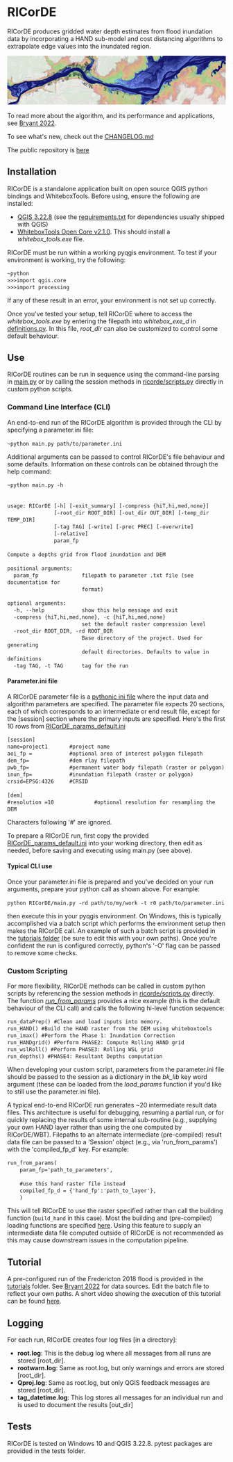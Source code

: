 # RICorDE
RICorDE produces gridded water depth estimates from flood inundation data by incorporating a HAND sub-model and cost distancing algorithms to extrapolate edge values into the inundated region. 

![img](/img/cover.png)

To read more about the algorithm, and its performance and applications, see [Bryant 2022](https://nhess.copernicus.org/articles/22/1437/2022/nhess-22-1437-2022.html).

To see what's new, check out the [CHANGELOG.md](CHANGELOG.md)

The public repository is [here](https://github.com/cefect/RICorDE_pub)

## Installation
RICorDE is a standalone application built on open source QGIS python bindings and WhiteboxTools.  Before using, ensure the following are installed:

- [QGIS 3.22.8](https://download.qgis.org/downloads/) (see the [requirements.txt](requirements.txt) for dependencies usually shipped with QGIS)
- [WhiteboxTools Open Core v2.1.0](https://www.whiteboxgeo.com/download-whiteboxtools/). This should install a _whitebox_tools.exe_ file. 

RICorDE must be run within a working pyqgis environment. To test if your environment is working, try the following:

    ~python
    >>>import qgis.core
    >>>import processing

If any of these result in an error, your environment is not set up correctly. 

Once you've tested your setup, tell RICorDE where to access the _whitebox_tools.exe_ by entering the filepath into  _whitebox_exe_d_ in [definitions.py](definitions.py). In this file, _root_dir_ can also be customized to control some default behaviour. 

## Use
RICorDE routines can be run in sequence using the command-line parsing in [main.py](main.py) or by calling the session methods in [ricorde/scripts.py](ricorde/scripts.py) directly in custom python scripts.

### Command Line Interface (CLI)
An end-to-end run of the RICorDE algorithm is provided through the CLI by specifying a parameter.ini file:

`~python main.py path/to/parameter.ini`

Additional arguments can be passed to control RICorDE's file behaviour and some defaults. Information on these controls can be obtained through the help command:

    ~python main.py -h

 
    usage: RICorDE [-h] [-exit_summary] [-compress {hiT,hi,med,none}]
                   [-root_dir ROOT_DIR] [-out_dir OUT_DIR] [-temp_dir TEMP_DIR]
                   [-tag TAG] [-write] [-prec PREC] [-overwrite]
                   [-relative]
                   param_fp

    Compute a depths grid from flood inundation and DEM

    positional arguments:
      param_fp              filepath to parameter .txt file (see documentation for
                            format)

    optional arguments:
      -h, --help            show this help message and exit
      -compress {hiT,hi,med,none}, -c {hiT,hi,med,none}
                            set the default raster compression level
      -root_dir ROOT_DIR, -rd ROOT_DIR
                            Base directory of the project. Used for generating
                            default directories. Defaults to value in definitions
      -tag TAG, -t TAG      tag for the run

 


#### Parameter.ini file

A RICorDE parameter file is a [pythonic ini file](https://docs.python.org/3/library/configparser.html#supported-ini-file-structure) where the input data and algorithm parameters are specified. The parameter file expects 20 sections, each of which corresponds to an intermediate or end result file, except for the [session] section where the primary inputs are specified. Here's the first 10 rows from [RICorDE_params_default.ini](RICorDE_params_default.ini) 

    [session]
    name=project1       #project name
    aoi_fp =            #optional area of interest polygon filepath
    dem_fp=             #dem rlay filepath
    pwb_fp=             #permanent water body filepath (raster or polygon)
    inun_fp=            #inundation filepath (raster or polygon)
    crsid=EPSG:4326     #CRSID

    [dem]
    #resolution =10             #optional resolution for resampling the DEM

Characters following '#' are ignored. 

To prepare a RICorDE run, first copy the provided [RICorDE_params_default.ini](RICorDE_params_default.ini) into your working directory, then edit as needed, before saving and executing using main.py (see above).

#### Typical CLI use

Once your parameter.ini file is prepared and you've decided on your run arguments, prepare your python call as shown above. For example:

`python RICorDE/main.py -rd path/to/my/work -t r0 path/to/parameter.ini`

then execute this in your pyqgis environment. On Windows, this is typically accomplished via a batch script which performs the environment setup then makes the RICorDE call. An example of such a batch script is provided in the [tutorials folder](tutorial\bryant2022_fred12\run_tutorial.bat) (be sure to edit this with your own paths). Once you're confident the run is configured correctly, python's '-O' flag can be passed to remove some checks. 

### Custom Scripting

For more flexibility, RICorDE methods can be called in custom python scripts by referencing the session methods in [ricorde/scripts.py](ricorde/scripts.py) directly. The function [_run_from_params_](ricorde/runrs.py) provides a nice example (this is the default behaviour of the CLI call) and calls the following hi-level function sequence: 

    run_dataPrep() #Clean and load inputs into memory.
    run_HAND() #Build the HAND raster from the DEM using whiteboxtools
    run_imax() #Perform the Phase 1: Inundation Correction
    run_HANDgrid() #Perform PHASE2: Compute Rolling HAND grid
    run_wslRoll() #Perform PHASE3: Rolling WSL grid
    run_depths() #PHASE4: Resultant Depths computation
    
When developing your custom script, parameters from the parameter.ini file should be passed to the session as a dictionary in the _bk_lib_ key word argument (these can be loaded from the _load_params_ function if you'd like to still use the parameter.ini file). 

A typical end-to-end RICorDE run generates ~20 intermediate result data files. This architecture is useful for debugging, resuming a partial run, or for quickly replacing the results of some internal sub-routine (e.g., supplying your own HAND layer rather than using the one computed by RICorDE/WBT). Filepaths to an alternate intermediate (pre-compiled) result data file can be passed to a 'Session' object (e.g., via 'run_from_params') with the 'compiled_fp_d' key. For example:

    run_from_params(
        param_fp='path_to_parameters',

        #use this hand raster file instead
        compiled_fp_d = {'hand_fp':'path_to_layer'},
        )

This will tell RICorDE to use the raster specified rather than call the building function (`build_hand` in this case). Most the building and (pre-compiled) loading functions are specified [here](https://github.com/cefect/RICorDE/blob/8579036e0747c4d97c391968772832f73d564741/ricorde/scripts.py#L66). Using this feature to supply an intermediate data file computed outside of RICorDE is not recommended as this may cause downstream issues in the computation pipeline. 

## Tutorial

A pre-configured run of the Fredericton 2018 flood is provided in the [tutorials](tutorials\bryant2022_fred12) folder. See [Bryant 2022](https://nhess.copernicus.org/articles/22/1437/2022/nhess-22-1437-2022.html) for data sources. Edit the batch file to reflect your own paths. A short video showing the execution of this tutorial can be found [here](https://youtu.be/BzAeMpCo23c).

## Logging

For each run, RICorDE creates four log files [in a directory]:

- __root.log__: This is the debug log where all messages from all runs are stored [root_dir]. 
- __rootwarn.log__: Same as root.log, but only warnings and errors are stored [root_dir].
- __Qproj.log__: Same as root.log, but only QGIS feedback messages are stored [root_dir].
- __tag_datetime.log__: This log stores all messages for an individual run and is used to document the results [out_dir]

## Tests

RICorDE is tested on Windows 10 and QGIS 3.22.8. pytest packages are provided in the tests folder. 

